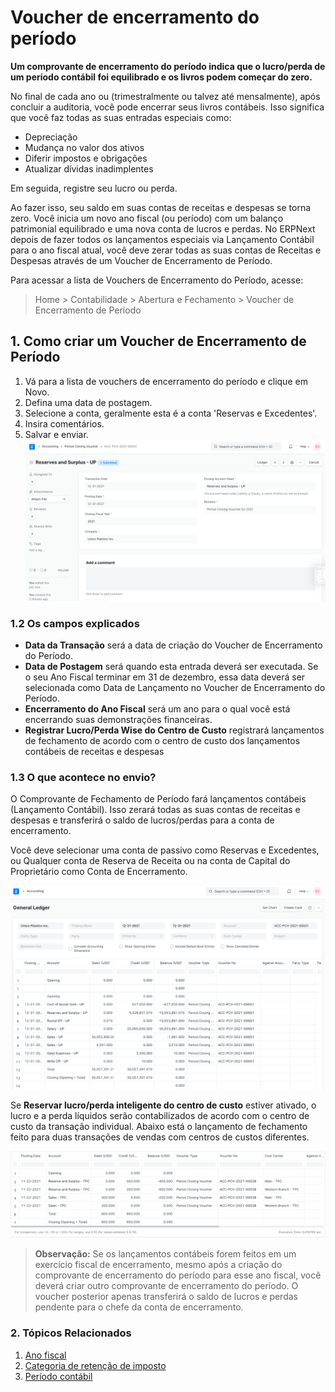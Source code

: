 # Voucher de encerramento do período



**Um comprovante de encerramento do período indica que o lucro/perda de um período contábil foi equilibrado e os livros podem começar do zero.**


No final de cada ano ou (trimestralmente ou talvez até mensalmente), após concluir a auditoria, você pode encerrar seus livros contábeis. Isso significa que você faz todas as suas entradas especiais como:


* Depreciação
* Mudança no valor dos ativos
* Diferir impostos e obrigações
* Atualizar dívidas inadimplentes


Em seguida, registre seu lucro ou perda.


Ao fazer isso, seu saldo em suas contas de receitas e despesas se torna zero. Você inicia um novo ano fiscal (ou período) com um balanço patrimonial equilibrado e uma nova conta de lucros e perdas. No ERPNext depois de fazer todos os lançamentos especiais via Lançamento Contábil para o ano fiscal atual, você deve zerar todas as suas contas de Receitas e Despesas através de um Voucher de Encerramento de Período.


Para acessar a lista de Vouchers de Encerramento do Período, acesse:



> 
> Home > Contabilidade > Abertura e Fechamento > Voucher de Encerramento de Período
> 
> 
> 


## 1. Como criar um Voucher de Encerramento de Período


1. Vá para a lista de vouchers de encerramento do período e clique em Novo.
2. Defina uma data de postagem.
3. Selecione a conta, geralmente esta é a conta 'Reservas e Excedentes'.
4. Insira comentários.
5. Salvar e enviar.
![Voucher de encerramento do período](/files/period-closing-voucher.png)


### 1.2 Os campos explicados


* **Data da Transação** será a data de criação do Voucher de Encerramento do Período.
* **Data de Postagem** será quando esta entrada deverá ser executada. Se o seu Ano Fiscal terminar em 31 de dezembro, essa data deverá ser selecionada como Data de Lançamento no Voucher de Encerramento do Período.
* **Encerramento do Ano Fiscal** será um ano para o qual você está encerrando suas demonstrações financeiras.
* **Registrar Lucro/Perda Wise do Centro de Custo** registrará lançamentos de fechamento de acordo com o centro de custo dos lançamentos contábeis de receitas e despesas


### 1.3 O que acontece no envio?


O Comprovante de Fechamento de Período fará lançamentos contábeis (Lançamento Contábil). Isso zerará todas as suas contas de receitas e despesas e transferirá o saldo de lucros/perdas para a conta de encerramento.


Você deve selecionar uma conta de passivo como Reservas e Excedentes, ou Qualquer conta de Reserva de Receita ou na conta de Capital do Proprietário como Conta de Encerramento.


![Ledger de voucher de encerramento do período](/files/period-closing-voucher-ledger.png)


Se **Reservar lucro/perda inteligente do centro de custo** estiver ativado, o lucro e a perda líquidos serão contabilizados de acordo com o centro de custo da transação individual. Abaixo está o lançamento de fechamento feito para duas transações de vendas com centros de custos diferentes.


![Voucher de encerramento do período baseado no centro de custo](/files/cost-center-wise-period-closing-voucher.png)



> 
> **Observação:** Se os lançamentos contábeis forem feitos em um exercício fiscal de encerramento, mesmo após a criação do comprovante de encerramento do período para esse ano fiscal, você deverá criar outro comprovante de encerramento do período. O voucher posterior apenas transferirá o saldo de lucros e perdas pendente para o chefe da conta de encerramento.
> 
> 
> 


### 2. Tópicos Relacionados


1. [Ano fiscal](/docs/pt/accounts/fiscal-year)
2. [Categoria de retenção de imposto](/docs/pt/accounts/tax-withholding-category)
3. [Período contábil](/docs/pt/accounts/accounting-period)



